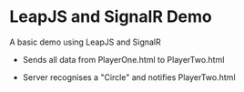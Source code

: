 LeapJS and SignalR Demo
========

A basic demo using LeapJS and SignalR

- Sends all data from PlayerOne.html to PlayerTwo.html

- Server recognises a "Circle" and notifies PlayerTwo.html

